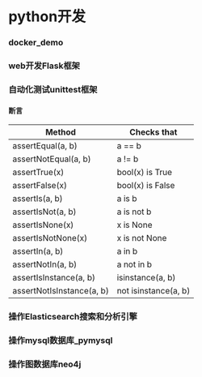# python开发

### docker_demo

### web开发Flask框架

### 自动化测试unittest框架

#### 断言

|Method| Checks that |
| ---- | ---- |
|assertEqual(a, b)    |a == b|
|assertNotEqual(a, b)    |a != b|
|assertTrue(x)    |bool(x) is True|
|assertFalse(x)    |bool(x) is False|
|assertIs(a, b)    |a is b|
|assertIsNot(a, b)    |a is not b|
|assertIsNone(x)| x is None |
|assertIsNotNone(x)| x is not None |
|assertIn(a, b)    |a in b|
|assertNotIn(a, b)    |a not in b|
|assertIsInstance(a, b)    |isinstance(a, b)|
|assertNotIsInstance(a, b)    |not isinstance(a, b)|

### 操作Elasticsearch搜索和分析引擎

### 操作mysql数据库_pymysql

### 操作图数据库neo4j